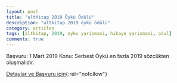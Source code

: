 ```yaml
---
layout: post
title: "altKitap 2019 Öykü Ödülü"
description: "altkitap 2019 öykü ödülü"
category: articles
tags: [altkitap, 2019, oyku yarismasi, hikaye yarismasi, odul]
comments: true
---
```


Başvuru: 1 Mart 2019
Konu: Serbest
Öykü en fazla 2019 sözcükten oluşmalıdır. 

[Detaylar ve Başvuru için](http://www.altkitap.net/altkitap2019oykuodulu/?utm_source=edebiyatyarismalari.com&utm_medium=affiliate){:rel="nofollow"}